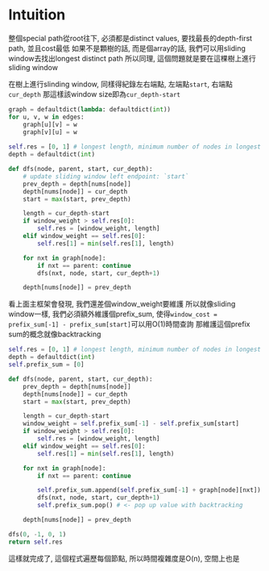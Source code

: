 # Intuition

整個special path從root往下, 必須都是distinct values, 要找最長的depth-first path, 並且cost最低
如果不是顆樹的話, 而是個array的話, 我們可以用sliding window去找出longest distinct path
所以同理, 這個問題就是要在這棵樹上進行sliding window

在樹上進行slinding window, 同樣得紀錄左右端點, 左端點`start`, 右端點`cur_depth`
那這樣該window size即為`cur_depth-start`

```py
graph = defaultdict(lambda: defaultdict(int))
for u, v, w in edges:
    graph[u][v] = w
    graph[v][u] = w
    
self.res = [0, 1] # longest length, minimum number of nodes in longest path
depth = defaultdict(int)

def dfs(node, parent, start, cur_depth):
    # update sliding window left endpoint: `start`
    prev_depth = depth[nums[node]]
    depth[nums[node]] = cur_depth
    start = max(start, prev_depth)

    length = cur_depth-start
    if window_weight > self.res[0]:
        self.res = [window_weight, length]
    elif window_weight == self.res[0]:
        self.res[1] = min(self.res[1], length)

    for nxt in graph[node]:
        if nxt == parent: continue
        dfs(nxt, node, start, cur_depth+1)

    depth[nums[node]] = prev_depth
```

看上面主框架會發現, 我們還差個window_weight要維護
所以就像sliding window一樣, 我們必須額外維護個prefix_sum, 使得`window_cost = prefix_sum[-1] - prefix_sum[start]`可以用O(1)時間查詢
那維護這個prefix sum的概念就像backtracking

```py
self.res = [0, 1] # longest length, minimum number of nodes in longest path
depth = defaultdict(int)
self.prefix_sum = [0]

def dfs(node, parent, start, cur_depth):
    prev_depth = depth[nums[node]]
    depth[nums[node]] = cur_depth
    start = max(start, prev_depth)

    length = cur_depth-start
    window_weight = self.prefix_sum[-1] - self.prefix_sum[start]
    if window_weight > self.res[0]:
        self.res = [window_weight, length]
    elif window_weight == self.res[0]:
        self.res[1] = min(self.res[1], length)

    for nxt in graph[node]:
        if nxt == parent: continue

        self.prefix_sum.append(self.prefix_sum[-1] + graph[node][nxt]) # <- append new value to prefix_sum
        dfs(nxt, node, start, cur_depth+1)
        self.prefix_sum.pop() # <- pop up value with backtracking

    depth[nums[node]] = prev_depth

dfs(0, -1, 0, 1)
return self.res
```

這樣就完成了, 這個程式遍歷每個節點, 所以時間複雜度是O(n), 空間上也是
